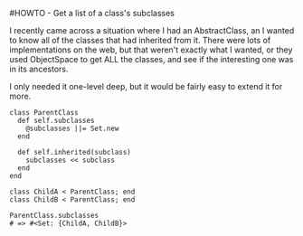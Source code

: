 #HOWTO - Get a list of a class's subclasses


I recently came across a situation where I had an AbstractClass, an I wanted to know all of the classes that had inherited from it. There were lots of implementations on the web, but that weren't exactly what I wanted, or they used ObjectSpace to get ALL the classes, and see if the interesting one was in its ancestors.

I only needed it one-level deep, but it would be fairly easy to extend it for more.

    class ParentClass
      def self.subclasses
        @subclasses ||= Set.new
      end

      def self.inherited(subclass)
        subclasses << subclass
      end
    end

    class ChildA < ParentClass; end
    class ChildB < ParentClass; end

    ParentClass.subclasses
    # => #<Set: {ChildA, ChildB}>


